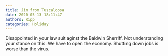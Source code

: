 ```yaml
---
title: Jim from Tuscaloosa
date: 2020-05-13 18:11:47
authors: Ripp
categories: Holiday
---
```


 Disappointed in your law suit aginst the Baldwin Sherriff.   Not understanding your stance on this.  We have to open the economy.  Shutting down jobs is worse than the virus.